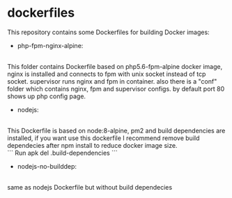 # dockerfiles
This repository contains some Dockerfiles for building Docker images:


- php-fpm-nginx-alpine:
<br />
   This folder contains Dockerfile based on php5.6-fpm-alpine docker image, nginx is installed and 
   connects to fpm with unix socket instead of tcp socket.
   supervisor runs nginx and fpm in container.
   also there is a "conf" folder which contains nginx, fpm and supervisor configs.
   by default port 80 shows up php config page.
   
   
- nodejs: 
<br />
   This Dockerfile is based on node:8-alpine, pm2 and build dependencies are installed, 
   if you want use this dockerfile I recommend remove build dependecies after npm install to reduce docker image size. 
   <br />
   ``` Run apk del .build-dependencies ```
   
   
- nodejs-no-builddep: 
<br />
   same as nodejs Dockerfile but without build dependecies
